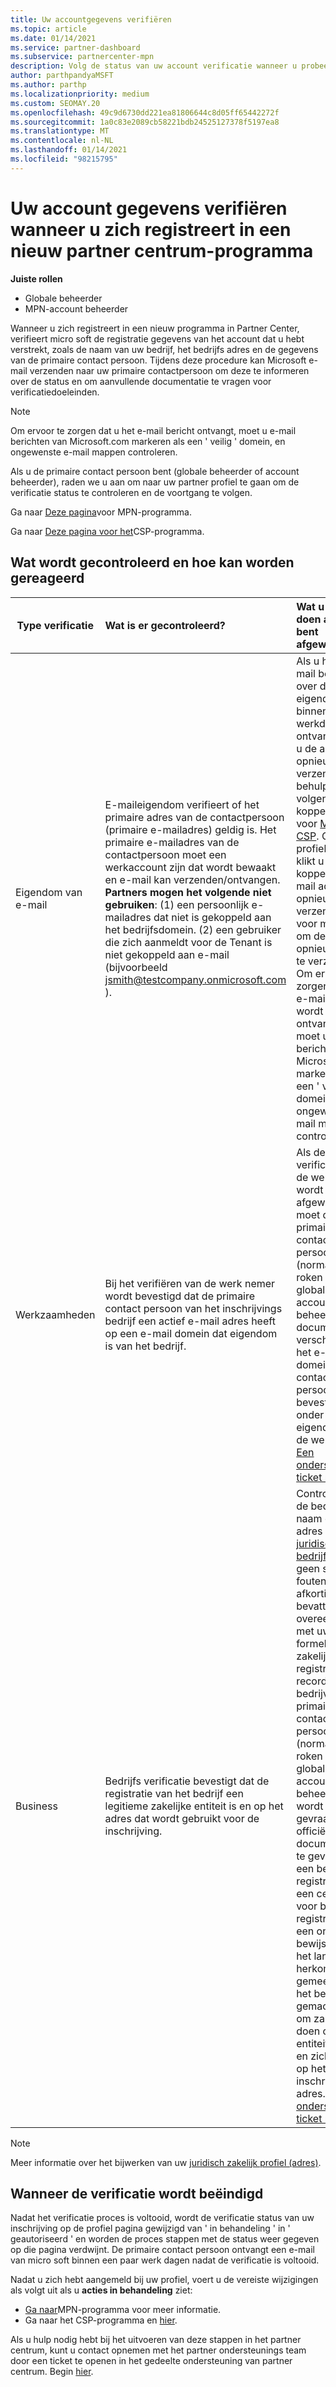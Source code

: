 ```yaml
---
title: Uw accountgegevens verifiëren
ms.topic: article
ms.date: 01/14/2021
ms.service: partner-dashboard
ms.subservice: partnercenter-mpn
description: Volg de status van uw account verificatie wanneer u probeert in te schrijven in een nieuw partner centrum-programma. Meer informatie over hoe u indien nodig aanvullende gegevens kunt opgeven.
author: parthpandyaMSFT
ms.author: parthp
ms.localizationpriority: medium
ms.custom: SEOMAY.20
ms.openlocfilehash: 49c9d6730dd221ea81806644c8d05ff65442272f
ms.sourcegitcommit: 1a0c83e2089cb58221bdb24525127378f5197ea8
ms.translationtype: MT
ms.contentlocale: nl-NL
ms.lasthandoff: 01/14/2021
ms.locfileid: "98215795"
---
```

# <a name="verify-your-account-information-when-you-enroll-in-a-new-partner-center-program"></a>Uw account gegevens verifiëren wanneer u zich registreert in een nieuw partner centrum-programma

**Juiste rollen**

- Globale beheerder
- MPN-account beheerder

Wanneer u zich registreert in een nieuw programma in Partner Center, verifieert micro soft de registratie gegevens van het account dat u hebt verstrekt, zoals de naam van uw bedrijf, het bedrijfs adres en de gegevens van de primaire contact persoon. Tijdens deze procedure kan Microsoft e-mail verzenden naar uw primaire contactpersoon om deze te informeren over de status en om aanvullende documentatie te vragen voor verificatiedoeleinden.

>[!NOTE]
>Om ervoor te zorgen dat u het e-mail bericht ontvangt, moet u e-mail berichten van Microsoft.com markeren als een ' veilig ' domein, en ongewenste e-mail mappen controleren.

Als u de primaire contact persoon bent (globale beheerder of account beheerder), raden we u aan om naar uw partner profiel te gaan om de verificatie status te controleren en de voortgang te volgen.

Ga naar [Deze pagina](https://partner.microsoft.com/pcv/accountsettings/connectedpartnerprofile)voor MPN-programma.

Ga naar [Deze pagina voor het](https://partner.microsoft.com/pcv/accountsettings/partnerprofile)CSP-programma.


## <a name="what-is-verified-and-how-to-respond"></a>Wat wordt gecontroleerd en hoe kan worden gereageerd

|**Type verificatie**   |**Wat is er gecontroleerd?**   |**Wat u moet doen als u bent afgewezen**   |
|----------------------------|:-----------------------------------|:--------------------------------------|
|Eigendom van e-mail   |E-maileigendom verifieert of het primaire adres van de contactpersoon (primaire e-mailadres) geldig is. Het primaire e-mailadres van de contactpersoon moet een werkaccount zijn dat wordt bewaakt en e-mail kan verzenden/ontvangen. **Partners mogen het volgende niet gebruiken**: (1) een persoonlijk e-mailadres dat niet is gekoppeld aan het bedrijfsdomein. (2) een gebruiker die zich aanmeldt voor de Tenant is niet gekoppeld aan e-mail (bijvoorbeeld jsmith@testcompany.onmicrosoft.com ).  |Als u het e-mail bericht over de e-mail eigendom niet binnen één werkdag ontvangt, kunt u de aanvraag opnieuw verzenden met behulp van de volgende koppelingen: voor [MPN](https://partner.microsoft.com/pcv/accountsettings/connectedpartnerprofile), voor [CSP](https://partner.microsoft.com/pcv/accountsettings/partnerprofile). Op de profiel pagina, klikt u op de koppeling e-mail adres opnieuw verzenden voor micro soft om de e-mail opnieuw naar u te verzenden. Om ervoor te zorgen dat het e-mail bericht wordt ontvangen, moet u e-mail berichten van Microsoft.com markeren als een ' veilig ' domein, en ongewenste e-mail mappen controleren.|
|Werkzaamheden |Bij het verifiëren van de werk nemer wordt bevestigd dat de primaire contact persoon van het inschrijvings bedrijf een actief e-mail adres heeft op een e-mail domein dat eigendom is van het bedrijf.|Als de verificatie van de werk nemer wordt afgewezen, moet de primaire contact persoon (normaal gesp roken uw globale of account beheerder) documentatie verschaffen die het e-mail domein van de contact persoon bevestigt, onder het eigendom van de werk gever. [Een ondersteunings ticket maken](https://partner.microsoft.com/dashboard/support/csp/servicerequests/create?stage=2&topicid=c34a5c81-a111-476d-11a4-81c808c37a6b).|
|Business   | Bedrijfs verificatie bevestigt dat de registratie van het bedrijf een legitieme zakelijke entiteit is en op het adres dat wordt gebruikt voor de inschrijving.|Controleer of de bedrijfs naam en het adres in uw [juridisch bedrijfs profiel](https://partner.microsoft.com/pcv/accountsettings/connectedpartnerprofile) geen spel fouten en afkortingen bevatten en overeenkomen met uw formele zakelijke registratie records voor bedrijven. De primaire contact persoon (normaal gesp roken uw globale of account beheerder) wordt gevraagd officiële documentatie te geven, zoals een bedrijfs registratie of een certificaat voor belasting registratie of een ontvangst bewijs, vanuit het land van herkomst of de gemeente dat het bedrijf gemachtigd is om zaken te doen onder die entiteit naam en zich bevindt op het inschrijvings adres. [Een ondersteunings ticket maken](https://partner.microsoft.com/dashboard/support/csp/servicerequests/create?stage=2&topicid=52ac28f3-d58f-99d9-9846-3df5a6477c54)|

>[!NOTE]
>Meer informatie over het bijwerken van uw [juridisch zakelijk profiel (adres)](update-your-partner-profile.md).

## <a name="when-verification-concludes"></a>Wanneer de verificatie wordt beëindigd

Nadat het verificatie proces is voltooid, wordt de verificatie status van uw inschrijving op de profiel pagina gewijzigd van ' in behandeling ' in ' geautoriseerd ' en worden de proces stappen met de status weer gegeven op die pagina verdwijnt.
De primaire contact persoon ontvangt een e-mail van micro soft binnen een paar werk dagen nadat de verificatie is voltooid. 

Nadat u zich hebt aangemeld bij uw profiel, voert u de vereiste wijzigingen als volgt uit als u **acties in behandeling** ziet:

- [Ga naar](https://partner.microsoft.com/pcv/accountsettings/connectedpartnerprofile)MPN-programma voor meer informatie.  
- Ga naar het CSP-programma en [hier](https://partner.microsoft.com/pcv/accountsettings/partnerprofile).

Als u hulp nodig hebt bij het uitvoeren van deze stappen in het partner centrum, kunt u contact opnemen met het partner ondersteunings team door een ticket te openen in het gedeelte ondersteuning van partner centrum.  Begin [hier](https://partner.microsoft.com/dashboard/support/servicerequests/create?stage=2&topicid=21655de7-7dbb-4927-33a2-f60f45feadf3).


